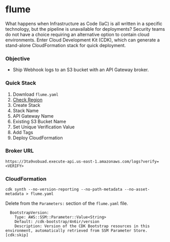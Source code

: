 # flume

What happens when Infrastructure as Code (IaC) is all written in a specific technology, but the pipeline is unavailable for deployments? Security teams do not have a choice requiring an alternative option to contain cloud environments. Enter Cloud Development Kit (CDK), which can generate a stand-alone CloudFormation stack for quick deployment.  

### Objective

- Ship Webhook logs to an S3 bucket with an API Gateway broker.

### Quick Stack

1. Download ```flume.yaml```
2. [Check Region](https://github.com/jblukach/flume/blob/main/flume.yaml#L200C36-L200C45)
3. Create Stack
4. Stack Name
5. API Gateway Name
6. Existing S3 Bucket Name
7. Set Unique Verification Value
8. Add Tags
9. Deploy CloudFormation

### Broker URL

```
https://3ta9vobuad.execute-api.us-east-1.amazonaws.com/logs?verify=<VERIFY>
```

### CloudFormation

```
cdk synth --no-version-reporting --no-path-metadata --no-asset-metadata > flume.yaml
```

Delete from the ```Parameters:``` section of the ```flume.yaml``` file.

```
  BootstrapVersion:
    Type: AWS::SSM::Parameter::Value<String>
    Default: /cdk-bootstrap/4n6ir/version
    Description: Version of the CDK Bootstrap resources in this environment, automatically retrieved from SSM Parameter Store. [cdk:skip]
```
